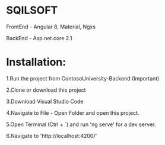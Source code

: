# SQILSOFT

FrontEnd -
Angular 8,
Material,
Ngxs

BackEnd -
Asp.net.core 2.1


# Installation:

1.Run the project from ContosoUniversity-Backend (Important)

2.Clone or download this project

3.Download Visual Studio Code

4.Navigate to File - Open Folder and open this project.

5.Open Terminal (Ctrl + `) and run 'ng serve' for a dev server.

6.Navigate to 'http://localhost:4200/'
